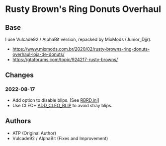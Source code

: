 # Rusty Brown's Ring Donuts Overhaul

## Base

I use Vulcade92 / AlphaBit version, repacked by MixMods (Junior_Djjr).

- https://www.mixmods.com.br/2020/02/rusty-browns-ring-donuts-overhaul-loja-de-donuts/
- https://gtaforums.com/topic/924217-rusty-browns/

## Changes

### 2022-08-17
- Add option to disable blips. [See [RBRD.ini](CLEO/RBRD.ini)]
- Use CLEO+ [ADD_CLEO_BLIP](https://library.sannybuilder.com/#/sa/CLEO%2B/0E2A) to avoid stray blips.

## Authors

- ATP (Original Author)
- Vulcade92 / AlphaBit (Fixes and Improvement)